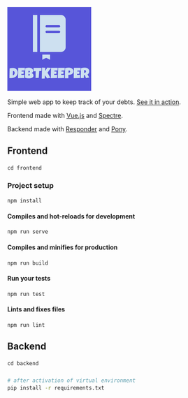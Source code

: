 ![logo](frontend/src/assets/logo192.png)

Simple web app to keep track of your debts. [See it in action](https://tadek.tele.com.pl/debtkeeper/).

Frontend made with [Vue.js](https://vuejs.org/) and [Spectre](https://picturepan2.github.io/spectre/index.html).

Backend made with [Responder](http://python-responder.org/en/latest/) and [Pony](https://ponyorm.com/).

## Frontend

```
cd frontend
```

### Project setup
```
npm install
```

#### Compiles and hot-reloads for development
```
npm run serve
```

#### Compiles and minifies for production
```
npm run build
```

#### Run your tests
```
npm run test
```

#### Lints and fixes files
```
npm run lint
```

## Backend

```
cd backend
```

###
```bash
# after activation of virtual environment
pip install -r requirements.txt
```
